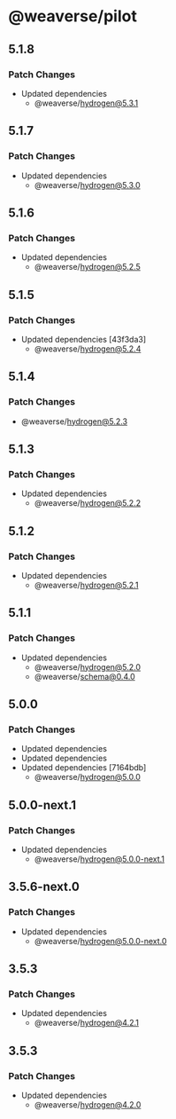 # @weaverse/pilot

## 5.1.8

### Patch Changes

- Updated dependencies
  - @weaverse/hydrogen@5.3.1

## 5.1.7

### Patch Changes

- Updated dependencies
  - @weaverse/hydrogen@5.3.0

## 5.1.6

### Patch Changes

- Updated dependencies
  - @weaverse/hydrogen@5.2.5

## 5.1.5

### Patch Changes

- Updated dependencies [43f3da3]
  - @weaverse/hydrogen@5.2.4

## 5.1.4

### Patch Changes

- @weaverse/hydrogen@5.2.3

## 5.1.3

### Patch Changes

- Updated dependencies
  - @weaverse/hydrogen@5.2.2

## 5.1.2

### Patch Changes

- Updated dependencies
  - @weaverse/hydrogen@5.2.1

## 5.1.1

### Patch Changes

- Updated dependencies
  - @weaverse/hydrogen@5.2.0
  - @weaverse/schema@0.4.0

## 5.0.0

### Patch Changes

- Updated dependencies
- Updated dependencies
- Updated dependencies [7164bdb]
  - @weaverse/hydrogen@5.0.0

## 5.0.0-next.1

### Patch Changes

- Updated dependencies
  - @weaverse/hydrogen@5.0.0-next.1

## 3.5.6-next.0

### Patch Changes

- Updated dependencies
  - @weaverse/hydrogen@5.0.0-next.0

## 3.5.3

### Patch Changes

- Updated dependencies
  - @weaverse/hydrogen@4.2.1

## 3.5.3

### Patch Changes

- Updated dependencies
  - @weaverse/hydrogen@4.2.0
